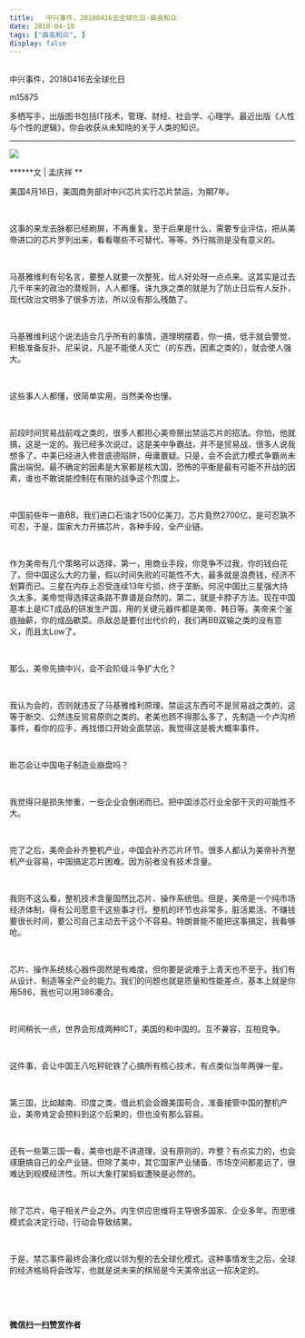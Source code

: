 ```yaml
---
title:   中兴事件，20180416去全球化日-曲高和众
date: 2018-04-18
tags: ["曲高和众", ]
display: false
---
```



## 



中兴事件，20180416去全球化日




m15875




多栖写手，出版图书包括IT技术，管理、财经、社会学、心理学。最近出版《人性与个性的逻辑》，你会收获从未知晓的关于人类的知识。


****

<img class="" data-ratio="0.5022522522522522" data-s="300,640" src="https://mmbiz.qpic.cn/mmbiz_jpg/fxGMiaL5Zj1j1yWM4Jn7uMibWH5tAxQg3Klb5LX33kc9nRic1XKNYO8L4Ieia17bQFHErMZIzTpGhhqZJsCD7qMmNg/640?wx_fmt=jpeg" data-type="jpeg" data-w="444" style=""/>

******文 | 孟庆祥 **



美国4月16日，美国商务部对中兴芯片实行芯片禁运，为期7年。

&nbsp;

这事的来龙去脉都已经刷屏，不再重复。至于后果是什么，需要专业评估，把从美帝进口的芯片罗列出来，看看哪些不可替代，等等。外行揣测是没有意义的。

&nbsp;

马基雅维利有句名言，要整人就要一次整死，给人好处呀一点点来。这其实是过去几千年来的政治的潜规则，人人都懂。诛九族之类的就是为了防止日后有人反扑，现代政治文明多了很多方法，所以没有那么残酷了。

&nbsp;

马基雅维利这个说法适合几乎所有的事情，道理明摆着，你一搞，低手就会警觉，积极准备反扑。尼采说，凡是不能使人灭亡（的东西，因素之类的），就会使人强大。

&nbsp;

这些事人人都懂，很简单实用，当然美帝也懂。

&nbsp;

前段时间贸易战前戏之类的，很多人都担心美帝祭出禁运芯片的招法。你怕，他就搞，这是一定的。我已经多次说过，这是美中争霸战，并不是贸易战，很多人说我想多了。中美已经进入修昔底德陷阱，毋庸置疑。只是，会不会武力模式争霸尚未露出端倪。最不确定的因素是大家都是核大国，恐怖的平衡是最有可能不开战的因素，谁也不敢说能控制在有限的战争这个烈度上。

&nbsp;

中国前些年一直BB，我们进口石油才1500亿美刀，芯片竟然2700亿，是可忍孰不可忍，于是，国家大力开搞芯片，各种手段，全产业链。

&nbsp;

作为美帝有几个策略可以选择，第一，用商业手段，你竞争不过我，你的钱白花了。但中国这么大的力量，假以时间失败的可能性不大，最多就是浪费钱，经济不划算而已。三星在内存上忍受连续13年亏损，终于垄断。何况中国比三星强大持久太多。美帝觉得选择这条路不靠谱是自然的。第二，就是卡脖子方法。现在中国基本上是ICT成品的研发生产国，用的关键元器件都是美帝、韩日等。美帝来个釜底抽薪，你的成品歇菜。杀敌总是要付出代价的，我们再BB双输之类的没有意义，而且太Low了。

&nbsp;

那么，美帝先搞中兴，会不会阶级斗争扩大化？

&nbsp;

我认为会的，否则就违反了马基雅维利原理。禁运这东西可不是贸易战之类的，这等于断交、公然违反贸易原则之类的。老美也顾不得那么多了，先制造一个卢沟桥事件，看你的应手，再找借口开始全面禁运，我觉得这是极大概率事件。

&nbsp;

断芯会让中国电子制造业崩盘吗？

&nbsp;

我觉得只是损失惨重，一些企业会倒闭而已。把中国涉芯行业全部干灭的可能性不大。

&nbsp;

完了之后，美帝会补齐整机产业，中国会补齐芯片环节。很多人都认为美帝补齐整机产业容易，中国搞定芯片困难。因为前者没有技术含量。

&nbsp;

我则不这么看，整机技术含量固然比芯片、操作系统低。但是，美帝是一个纯市场经济体制，得有公司愿意干这些事才行。整机的环节也非常多，脏活累活、不赚钱要很长时间，要公司自己主动去干这个不容易。特朗普能不能把这事搞定，我看够呛。

&nbsp;

芯片、操作系统核心器件固然是有难度，但你要是说难于上青天也不至于。我们有从设计、制造等全产业的能力。我们的问题也就是质量和性能差点，基本上就是你用586，我也可以用386凑合。

&nbsp;

时间稍长一点，世界会形成两种ICT，美国的和中国的。互不兼容，互相竞争。

&nbsp;

这件事，会让中国王八吃秤砣铁了心搞所有核心技术，有点类似当年两弹一星。

&nbsp;

第三国，比如越南、印度之类，借此机会会跟美国苟合，准备接管中国的整机产业，美帝肯定会预料到这个后果的，但也没有那么容易。

&nbsp;

还有一些第三国一看，美帝也是不讲道理，没有原则的，咋整？有点实力的，也会琢磨搞自己的全产业链。但除了美中，其它国家产业储备、市场空间都差远了，很难达到规模经济性。所以大象打架蚂蚁遭殃是必然的。

&nbsp;

除了芯片，电子相关产业之外。内生供应思维将主导很多国家、企业多年。而思维模式会决定行动，行动会导致结果。

&nbsp;

于是，禁芯事件最终会演化成以邻为壑的去全球化模式。这种事情发生之后，全球的经济格局将会改写，也就是说未来的棋局是今天美帝出这一招决定的。

&nbsp;

&nbsp;




**微信扫一扫赞赏作者**